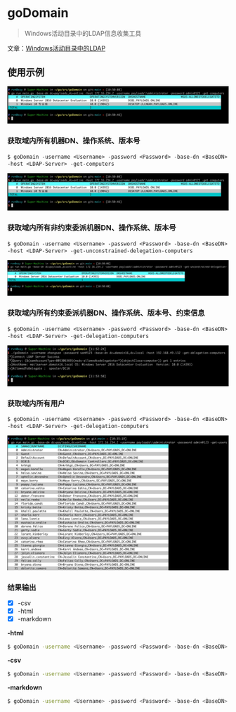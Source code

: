 # goDomain

> Windows活动目录中的LDAP信息收集工具

文章：[Windows活动目录中的LDAP](https://payloads.online/archivers/2021-08-11/1)

## 使用示例

![get-computers](./images/img_6.png)

### 获取域内所有机器DN、操作系统、版本号

```
$ goDomain -username <Username> -password <Password> -base-dn <BaseDN> -host <LDAP-Server> -get-computers
```

![get-computers](./images/img_6.png)

### 获取域内所有非约束委派机器DN、操作系统、版本号

```
$ goDomain -username <Username> -password <Password> -base-dn <BaseDN> -host <LDAP-Server> -get-unconstrained-delegation-computers
```

![get-computers](./images/img_5.png)

### 获取域内所有约束委派机器DN、操作系统、版本号、约束信息


```
$ goDomain -username <Username> -password <Password> -base-dn <BaseDN> -host <LDAP-Server> -get-delegation-computers
```

![get-computers](./images/img_3.png)

### 获取域内所有用户


```
$ goDomain -username <Username> -password <Password> -base-dn <BaseDN> -host <LDAP-Server> -get-delegation-computers
```

![get-computers](./images/img_4.png)

### 结果输出

- [x] -csv
- [x] -html
- [x] -markdown

**-html**

```bash
$ goDomain -username <Username> -password <Password> -base-dn <BaseDN> -host <LDAP-Server> -get-users -html > /tmp/result.html
```

**-csv**

```bash
$ goDomain -username <Username> -password <Password> -base-dn <BaseDN> -host <LDAP-Server> -get-users -csv > /tmp/result.csv
```

**-markdown**

```bash
$ goDomain -username <Username> -password <Password> -base-dn <BaseDN> -host <LDAP-Server> -get-users -markdown > /tmp/result.md
```
